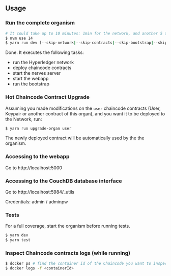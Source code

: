 ## Usage

### Run the complete organism

```bash
# It could take up to 10 minutes: 1min for the network, and another 5 to 10min for contracts.
$ nvm use 14
$ yarn run dev [--skip-network|--skip-contracts|--skip-bootstrap|--skip-nerves|--skip-webapp|skip-all|--run-nerves|...]
``` 

Done.
It executes the following tasks:
- run the Hyperledger network
- deploy chaincode contracts
- start the nerves server
- start the webapp
- run the bootstrap

### Hot Chaincode Contract Upgrade

Assuming you made modifications on the `user` chaincode contracts (User, Keypair or another contract of this organ), and you want it to be deployed to the Network, run:

```bash
$ yarn run upgrade-organ user
``` 

The newly deployed contract will be automatically used by the the organism.

### Accessing to the webapp

Go to http://localhost:5000

### Accessing to the CouchDB database interface

Go to http://localhost:5984/_utils

Credentials: admin / adminpw

### Tests

For a full coverage, start the organism before running tests.

```bash
$ yarn dev
$ yarn test
```

### Inspect Chaincode contracts logs (while running)

```bash
$ docker ps # find the container id of the Chaincode you want to inspect
$ docker logs -f <containerId>
```
